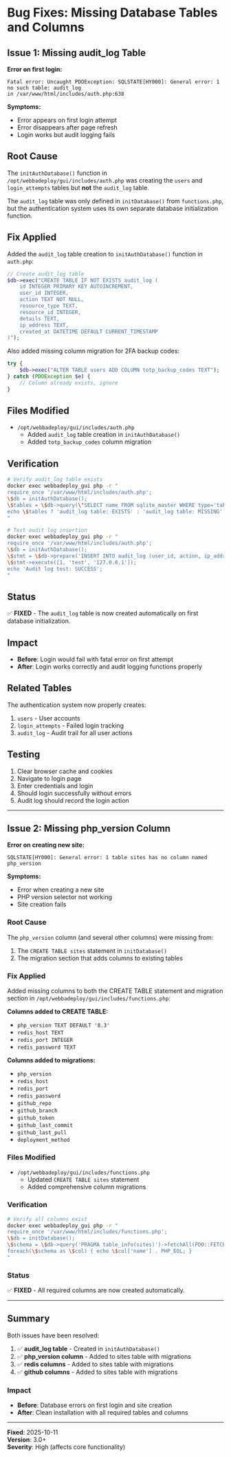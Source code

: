 # Bug Fixes: Missing Database Tables and Columns

## Issue 1: Missing audit_log Table

**Error on first login:**
```
Fatal error: Uncaught PDOException: SQLSTATE[HY000]: General error: 1 no such table: audit_log 
in /var/www/html/includes/auth.php:638
```

**Symptoms:**
- Error appears on first login attempt
- Error disappears after page refresh
- Login works but audit logging fails

## Root Cause

The `initAuthDatabase()` function in `/opt/webbadeploy/gui/includes/auth.php` was creating the `users` and `login_attempts` tables but **not** the `audit_log` table.

The `audit_log` table was only defined in `initDatabase()` from `functions.php`, but the authentication system uses its own separate database initialization function.

## Fix Applied

Added the `audit_log` table creation to `initAuthDatabase()` function in `auth.php`:

```php
// Create audit_log table
$db->exec("CREATE TABLE IF NOT EXISTS audit_log (
    id INTEGER PRIMARY KEY AUTOINCREMENT,
    user_id INTEGER,
    action TEXT NOT NULL,
    resource_type TEXT,
    resource_id INTEGER,
    details TEXT,
    ip_address TEXT,
    created_at DATETIME DEFAULT CURRENT_TIMESTAMP
)");
```

Also added missing column migration for 2FA backup codes:

```php
try {
    $db->exec("ALTER TABLE users ADD COLUMN totp_backup_codes TEXT");
} catch (PDOException $e) {
    // Column already exists, ignore
}
```

## Files Modified

- `/opt/webbadeploy/gui/includes/auth.php`
  - Added `audit_log` table creation in `initAuthDatabase()`
  - Added `totp_backup_codes` column migration

## Verification

```bash
# Verify audit_log table exists
docker exec webbadeploy_gui php -r "
require_once '/var/www/html/includes/auth.php';
\$db = initAuthDatabase();
\$tables = \$db->query(\"SELECT name FROM sqlite_master WHERE type='table' AND name='audit_log'\")->fetchColumn();
echo \$tables ? 'audit_log table: EXISTS' : 'audit_log table: MISSING';
"

# Test audit log insertion
docker exec webbadeploy_gui php -r "
require_once '/var/www/html/includes/auth.php';
\$db = initAuthDatabase();
\$stmt = \$db->prepare('INSERT INTO audit_log (user_id, action, ip_address) VALUES (?, ?, ?)');
\$stmt->execute([1, 'test', '127.0.0.1']);
echo 'Audit log test: SUCCESS';
"
```

## Status

✅ **FIXED** - The `audit_log` table is now created automatically on first database initialization.

## Impact

- **Before**: Login would fail with fatal error on first attempt
- **After**: Login works correctly and audit logging functions properly

## Related Tables

The authentication system now properly creates:
1. `users` - User accounts
2. `login_attempts` - Failed login tracking
3. `audit_log` - Audit trail for all user actions

## Testing

1. Clear browser cache and cookies
2. Navigate to login page
3. Enter credentials and login
4. Should login successfully without errors
5. Audit log should record the login action

---

## Issue 2: Missing php_version Column

**Error on creating new site:**
```
SQLSTATE[HY000]: General error: 1 table sites has no column named php_version
```

**Symptoms:**
- Error when creating a new site
- PHP version selector not working
- Site creation fails

### Root Cause

The `php_version` column (and several other columns) were missing from:
1. The `CREATE TABLE sites` statement in `initDatabase()`
2. The migration section that adds columns to existing tables

### Fix Applied

Added missing columns to both the CREATE TABLE statement and migration section in `/opt/webbadeploy/gui/includes/functions.php`:

**Columns added to CREATE TABLE:**
- `php_version TEXT DEFAULT '8.3'`
- `redis_host TEXT`
- `redis_port INTEGER`
- `redis_password TEXT`

**Columns added to migrations:**
- `php_version`
- `redis_host`
- `redis_port`
- `redis_password`
- `github_repo`
- `github_branch`
- `github_token`
- `github_last_commit`
- `github_last_pull`
- `deployment_method`

### Files Modified

- `/opt/webbadeploy/gui/includes/functions.php`
  - Updated `CREATE TABLE sites` statement
  - Added comprehensive column migrations

### Verification

```bash
# Verify all columns exist
docker exec webbadeploy_gui php -r "
require_once '/var/www/html/includes/functions.php';
\$db = initDatabase();
\$schema = \$db->query('PRAGMA table_info(sites)')->fetchAll(PDO::FETCH_ASSOC);
foreach(\$schema as \$col) { echo \$col['name'] . PHP_EOL; }
"
```

### Status

✅ **FIXED** - All required columns are now created automatically.

---

## Summary

Both issues have been resolved:

1. ✅ **audit_log table** - Created in `initAuthDatabase()`
2. ✅ **php_version column** - Added to sites table with migrations
3. ✅ **redis columns** - Added to sites table with migrations
4. ✅ **github columns** - Added to sites table with migrations

### Impact

- **Before**: Database errors on first login and site creation
- **After**: Clean installation with all required tables and columns

---

**Fixed**: 2025-10-11  
**Version**: 3.0+  
**Severity**: High (affects core functionality)
